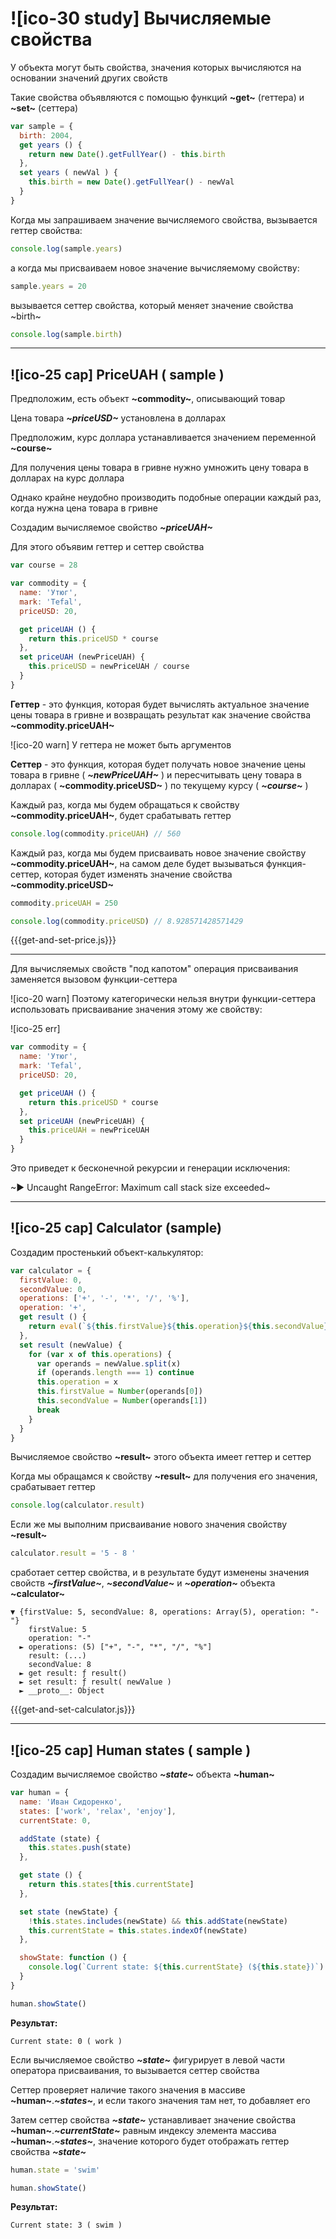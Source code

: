 # ![ico-30 study] Вычисляемые свойства

У объекта могут быть свойства, значения которых вычисляются на основании значений других свойств

Такие свойства объявляются с помощью функций **~get~** (геттера) и **~set~** (сеттера)

~~~js
var sample = {
  birth: 2004,
  get years () {
    return new Date().getFullYear() - this.birth
  },
  set years ( newVal ) {
    this.birth = new Date().getFullYear() - newVal
  }
}
~~~

Когда мы запрашиваем значение вычисляемого свойства, вызывается геттер свойства:

~~~js
console.log(sample.years)
~~~

а когда мы присваиваем новое значение вычисляемому свойству:

~~~js
sample.years = 20
~~~

вызывается сеттер свойства, который меняет значение свойства ~birth~

~~~js
console.log(sample.birth)
~~~

_______________________________

## ![ico-25 cap] PriceUAH ( sample )

Предположим, есть объект **~commodity~**, описывающий товар

Цена товара **_~priceUSD~_** установлена в долларах

Предположим, курс доллара устанавливается значением переменной **~course~**

Для получения цены товара в гривне нужно умножить цену товара в долларах на курс доллара

Однако крайне неудобно производить подобные операции каждый раз, когда нужна цена товара в гривне

Создадим вычисляемое свойство **_~priceUAH~_**

Для этого объявим геттер и сеттер свойства

~~~js
var course = 28

var commodity = {
  name: 'Утюг',
  mark: 'Tefal',
  priceUSD: 20,

  get priceUAH () {
    return this.priceUSD * course
  },
  set priceUAH (newPriceUAH) {
    this.priceUSD = newPriceUAH / course
  }
}
~~~

**Геттер** - это функция, которая будет вычислять актуальное значение цены товара в гривне и возвращать результат как значение свойства **~commodity.priceUAH~**

![ico-20 warn] У геттера не может быть аргументов

**Сеттер** - это функция, которая будет получать новое значение цены товара в гривне ( **_~newPriceUAH~_** ) и пересчитывать цену товара в долларах ( **~commodity.priceUSD~** ) по текущему курсу ( **_~course~_** )

Каждый раз, когда мы будем обращаться к свойству **~commodity.priceUAH~**, будет срабатывать геттер

~~~js
console.log(commodity.priceUAH) // 560
~~~

Каждый раз, когда мы будем присваивать новое значение свойству **~commodity.priceUAH~**, на самом деле будет вызываться функция-сеттер, которая будет изменять значение свойства **~commodity.priceUSD~**


~~~js
commodity.priceUAH = 250

console.log(commodity.priceUSD) // 8.928571428571429
~~~

{{{get-and-set-price.js}}}

_____________________________________________________

Для вычисляемых свойств "под капотом" операция присваивания заменяется вызовом функции-сеттера

![ico-20 warn] Поэтому категорически нельзя внутри функции-сеттера использовать присваивание значения этому же свойству:

![ico-25 err]

~~~js
var commodity = {
  name: 'Утюг',
  mark: 'Tefal',
  priceUSD: 20,

  get priceUAH () {
    return this.priceUSD * course
  },
  set priceUAH (newPriceUAH) {
    this.priceUAH = newPriceUAH
  }
}
~~~

Это приведет к бесконечной рекурсии и генерации исключения:

~► Uncaught RangeError: Maximum call stack size exceeded~


____________________________________________________________

## ![ico-25 cap] Calculator (sample)

Создадим простенький объект-калькулятор:

~~~js
var calculator = {
  firstValue: 0,
  secondValue: 0,
  operations: ['+', '-', '*', '/', '%'],
  operation: '+',
  get result () {
    return eval(`${this.firstValue}${this.operation}${this.secondValue}`)
  },
  set result (newValue) {
    for (var x of this.operations) {
      var operands = newValue.split(x)
      if (operands.length === 1) continue
      this.operation = x
      this.firstValue = Number(operands[0])
      this.secondValue = Number(operands[1])
      break
    }
  }
}
~~~

Вычисляемое свойство **~result~** этого объекта имеет геттер и сеттер

Когда мы обращамся к свойству **~result~** для получения его значения, срабатывает геттер

~~~js
console.log(calculator.result)
~~~

Если же мы выполним присваивание нового значения свойству **~result~**

~~~js
calculator.result = '5 - 8 '
~~~

сработает сеттер свойства, и в результате будут изменены значения свойств **_~firstValue~_**, **_~secondValue~_** и **_~operation~_** объекта **~calculator~**

~~~console
▼ {firstValue: 5, secondValue: 8, operations: Array(5), operation: "-"}
    firstValue: 5
    operation: "-"
  ► operations: (5) ["+", "-", "*", "/", "%"]
    result: (...)
    secondValue: 8
  ► get result: ƒ result()
  ► set result: ƒ result( newValue )
  ► __proto__: Object
~~~

{{{get-and-set-calculator.js}}}

__________________________________________

## ![ico-25 cap] Human states ( sample )

Создадим вычисляемое свойство **_~state~_** объекта **~human~**

~~~js
var human = {
  name: 'Иван Сидоренко',
  states: ['work', 'relax', 'enjoy'],
  currentState: 0,

  addState (state) {
    this.states.push(state)
  },

  get state () {
    return this.states[this.currentState]
  },

  set state (newState) {
    !this.states.includes(newState) && this.addState(newState)
    this.currentState = this.states.indexOf(newState)
  },

  showState: function () {
    console.log(`Current state: ${this.currentState} (${this.state})`)
  }
}

human.showState()
~~~

**Результат:**

~~~console
Current state: 0 ( work )
~~~

Если вычисляемое свойство **_~state~_** фигурирует в левой части оператора присваивания, то вызывается сеттер свойства

Сеттер проверяет наличие такого значения в массиве **~human~**.**_~states~_**, и если такого значения там нет, то добавляет его

Затем сеттер свойства **_~state~_** устанавливает значение свойства **~human~**.**_~currentState~_** равным индексу элемента массива **~human~**.**_~states~_**, значение которого будет отображать геттер свойства **_~state~_**


~~~js
human.state = 'swim'

human.showState()
~~~

**Результат:**

~~~console
Current state: 3 ( swim )
~~~



